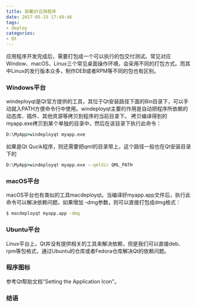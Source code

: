 ```yaml
---
title: 部署Qt应用程序
date: 2017-05-15 17:49:46
tags:
- deploy
categories:
- Qt
---
```


应用程序开发完成后，需要打包成一个可以执行的包交付测试。常见对应Window、macOS、Linux三个常见桌面操作环境，会采用不同的打包方式。而其中Linux的发行版本众多，制作DEB或者RPM等不同的包也有区别。
<!-- more -->

### Windows平台
windeployqt是Qt官方提供的工具，其位于Qt安装路径下面的Bin目录下，可以手动就入PATH方便命令行中使用。windeployqt主要的作用是自动把程序所依赖的动态库、插件、其他资源等拷贝到程序的当前目录下。
拷贝编译得到的myapp.exe拷贝到某个单独的目录中，然后在该目录下执行此命令：
```bat
D:\MyApp>windeployqt myapp.exe
```
如果是Qt Qucik程序，则还需要把qml的目录带上，这个路径一般也在Qt安装目录下的
```bat
D:\MyApp>windeployqt myapp.exe --qmldir QML_PATH
```

### macOS平台
macOS平台也有类似的工具macdeployqt。当编译好myapp.app文件后，执行此命令可以解决依赖问题，如果增加 -dmg参数，则可以直接打包成dmg格式：
```bash
$ macdeployqt myapp.app -dmg
```

### Ubuntu平台
Linux平台上，Qt并没有提供相关的工具来解决依赖，但是我们可以直接deb、rpm等包格式，通过Ubuntu的仓库或者Fedora仓库解决Qt的依赖问题。

### 程序图标
参考Qt帮助文档"Setting the Application Icon"。

### 结语
